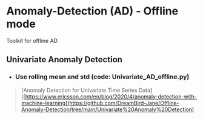 # Anomaly-Detection (AD) - Offline mode
Toolkit for offline AD


## Univariate Anomaly Detection
- ### Use rolling mean and std (code: Univariate_AD_offline.py)
> [Anomaly Detection for Univariate Time Series Data]([https://www.ericsson.com/en/blog/2020/4/anomaly-detection-with-machine-learning](https://github.com/DreamBird-Jane/Offline-Anomaly-Detection/tree/main/Univariate%20Anomaly%20Detection)
